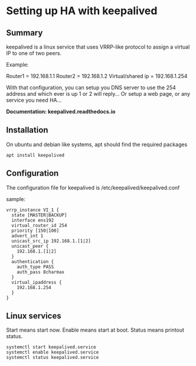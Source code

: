 # Setting up HA with keepalived

## Summary

keepalived is a linux service that uses VRRP-like protocol to assign a virtual IP to one of two peers.

Example: 

Router1 = 192.168.1.1
Router2 = 192.168.1.2
Virtual/shared ip = 192.168.1.254

With that configuration, you can setup you DNS server to use the 254 address and which ever is up 1 or 2 will reply...
Or setup a web page, or any service you need HA...


**Documentation: keepalived.readthedocs.io**

## Installation

On ubuntu and debian like systems, apt should find the required packages

    apt install keepalived
    
## Configuration

The configuration file for keepalived is /etc/keepalived/keepalived.conf

sample:

    vrrp_instance VI_1 {
      state [MASTER|BACKUP]
      interface ens192
      virtual_router_id 254
      priority [150|100]
      advert_int 1
      unicast_src_ip 192.168.1.[1|2]
      unicast_peer {
        192.168.1.[1|2]
      }
      authentication {
        auth_type PASS
        auth_pass 8charmax
      }
      virtual_ipaddress {
        192.168.1.254
      }
    }



## Linux services

Start means start now.
Enable means start at boot.
Status means printout status.

    systemctl start keepalived.service
    systemctl enable keepalived.service
    systemctl status keepalived.service 
    
